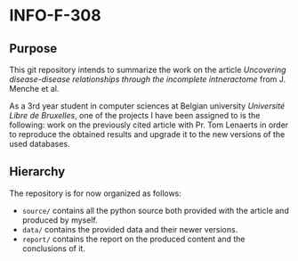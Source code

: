 # INFO-F-308

## Purpose

This git repository intends to summarize the work on the article *Uncovering disease-disease relationships
through the incomplete intneractome* from J. Menche et al.

As a 3rd year student in computer sciences at Belgian university *Université Libre de Bruxelles*, one of the
projects I have been assigned to is the following: work on the previously cited article with Pr. Tom Lenaerts
in order to reproduce the obtained results and upgrade it to the new versions of the used databases.

## Hierarchy

The repository is for now organized as follows:

+ `source/` contains all the python source both provided with the article and produced by myself.
+ `data/` contains the provided data and their newer versions.
+ `report/` contains the report on the produced content and the conclusions of it.

